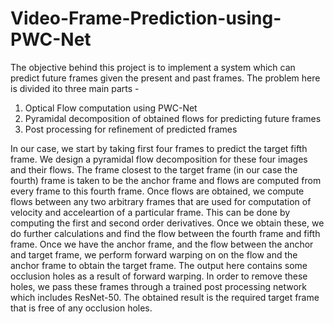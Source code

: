 # Video-Frame-Prediction-using-PWC-Net


The objective behind this project is to implement a system which can predict future frames given the present and past frames.
The problem here is divided ito three main parts - 
1) Optical Flow computation using PWC-Net
2) Pyramidal decomposition of obtained flows for predicting future frames
3) Post processing for refinement of predicted frames

In our case, we start by taking first four frames to predict the target fifth frame. We design a pyramidal flow decomposition for these  four images and their flows. The frame closest to the target frame (in our case the fourth) frame is taken to be the anchor frame and flows are computed from every frame to this fourth frame. Once flows are obtained, we compute flows between any two arbitrary frames that are used for computation of velocity and acceleartion of a particular frame. This can be done by computing the first and second order derivatives. Once we obtain these, we do further calculations and find the flow between the fourth frame and fifth frame.
Once we have the anchor frame, and the flow between the anchor and target frame, we perform forward warping on on the flow and the anchor frame to obtain the target frame. The output here contains some occlusion holes as a result of forward warping. In order to remove these holes, we pass these frames through a trained post processing network which includes ResNet-50. The obtained result is the required target frame that is free of any occlusion holes.
  
